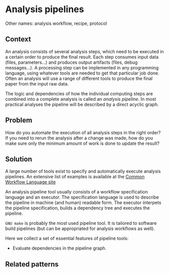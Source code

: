 # Analysis pipelines
Other names: analysis workflow, recipe, protocol

## Context
An analysis consists of several analysis steps, which need to be executed in a certain order to produce the final result. Each step consumes input data (files, parameters...) and produces output artifacts (files, debug messages...). A processing step can be implemented in any programming language, using whatever tools are needed to get that particular job done. Often an analysis will use a range of different tools to produce the final paper from the input raw data.

The logic and dependencies of how the individual computing steps are combined into a complete analysis is called an *analysis pipeline*. In most practical analyses the pipeline will be described by a direct acyclic graph.

## Problem
How do you automate the execution of all analysis steps in the right order?
If you need to rerun the analysis after a change was made, how do you make sure only the minimum amount of work is done to update the result?

## Solution
A large number of tools exist to specify and automatically execute analysis pipelines. An extensive list of examples is available at the [Common Workflow Language site]( https://github.com/common-workflow-language/common-workflow-language/wiki/Existing-Workflow-systems)

An analysis pipeline tool usually consists of a workflow specification language and an executor. The specification language is used to describe the pipeline in machine (and human) readable form. The executor interpets the pipeline specification, builds a dependency tree and executes the pipeline.

`GNU make` is probably the most used pipeline tool. It is tailored to software build pipelines (but can be appropriated for analysis workflows as well). 

Here we collect a set of essential features of pipeline tools:
* Evaluate dependencies in the pipeline graph.


## Related patterns
